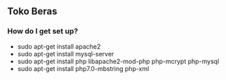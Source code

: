 ## Toko Beras

### How do I get set up?
 - sudo apt-get install apache2
 - sudo apt-get install mysql-server
 - sudo apt-get install php libapache2-mod-php php-mcrypt php-mysql
 - sudo apt-get install php7.0-mbstring php-xml